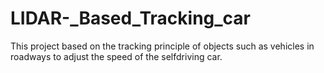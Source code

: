 # LIDAR-_Based_Tracking_car
This project based on the tracking principle of objects such as vehicles in roadways to adjust the speed of the selfdriving car.

